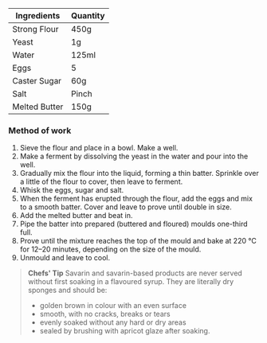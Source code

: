 | Ingredients          | Quantity               |
|----------------------|------------------------|
| Strong Flour         | 450g                   |
| Yeast                | 1g                     |
| Water                | 125ml                  |
| Eggs                 | 5                      |
| Caster Sugar         | 60g                    |
| Salt                 | Pinch                  |
| Melted Butter        | 150g                   |


### **Method of work**
1. Sieve the flour and place in a bowl. Make a well.
2. Make a ferment by dissolving the yeast in the water and pour into the well.
3. Gradually mix the flour into the liquid, forming a thin batter. Sprinkle over a little of the flour to cover, then leave to ferment.
4. Whisk the eggs, sugar and salt.
5. When the ferment has erupted through the flour, add the eggs and mix to a smooth batter. Cover and leave to prove until double in size.
6. Add the melted butter and beat in.
7. Pipe the batter into prepared (buttered and floured) moulds one-third full.
8. Prove until the mixture reaches the top of the mould and bake at 220 °C for 12–20 minutes, depending on the size of the mould.
9. Unmould and leave to cool.

>**Chefs' Tip**
>Savarin and savarin-based products are never served without first soaking in a flavoured syrup. 
>They are literally dry sponges and should be:
>- golden brown in colour with an even surface
>- smooth, with no cracks, breaks or tears
>- evenly soaked without any hard or dry areas
>- sealed by brushing with apricot glaze after soaking.